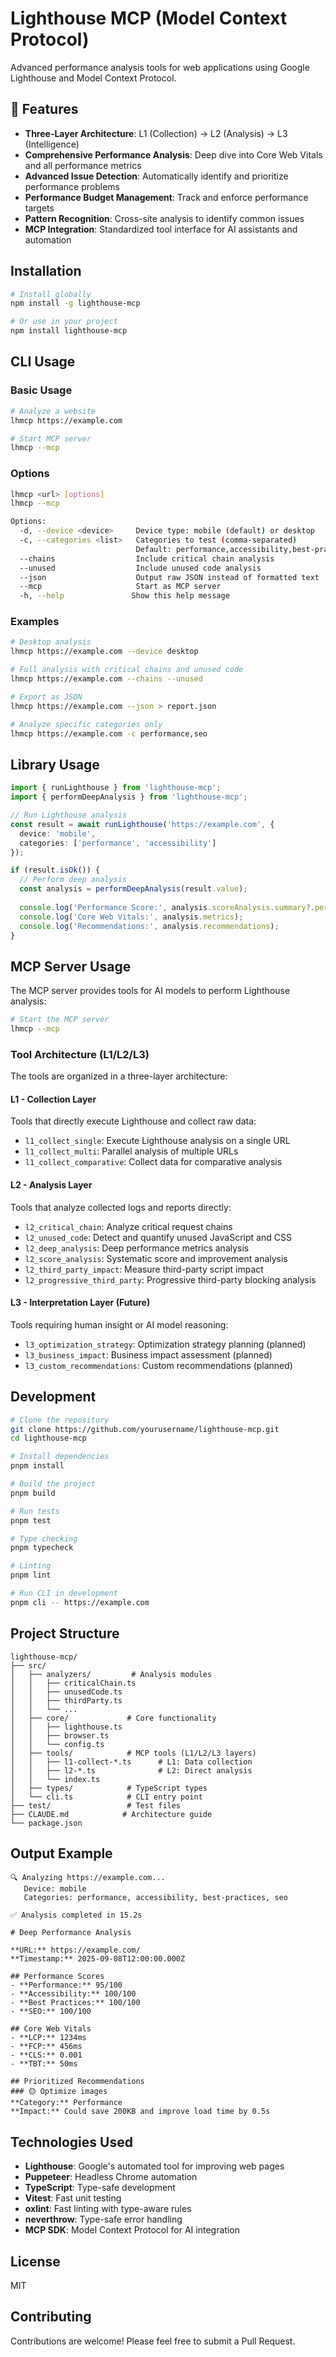 # Lighthouse MCP (Model Context Protocol)

Advanced performance analysis tools for web applications using Google Lighthouse and Model Context Protocol.

## 🚀 Features

- **Three-Layer Architecture**: L1 (Collection) → L2 (Analysis) → L3 (Intelligence)
- **Comprehensive Performance Analysis**: Deep dive into Core Web Vitals and all performance metrics
- **Advanced Issue Detection**: Automatically identify and prioritize performance problems
- **Performance Budget Management**: Track and enforce performance targets
- **Pattern Recognition**: Cross-site analysis to identify common issues
- **MCP Integration**: Standardized tool interface for AI assistants and automation

## Installation

```bash
# Install globally
npm install -g lighthouse-mcp

# Or use in your project
npm install lighthouse-mcp
```

## CLI Usage

### Basic Usage

```bash
# Analyze a website
lhmcp https://example.com

# Start MCP server
lhmcp --mcp
```

### Options

```bash
lhmcp <url> [options]
lhmcp --mcp

Options:
  -d, --device <device>     Device type: mobile (default) or desktop
  -c, --categories <list>   Categories to test (comma-separated)
                            Default: performance,accessibility,best-practices,seo
  --chains                  Include critical chain analysis
  --unused                  Include unused code analysis
  --json                    Output raw JSON instead of formatted text
  --mcp                     Start as MCP server
  -h, --help               Show this help message
```

### Examples

```bash
# Desktop analysis
lhmcp https://example.com --device desktop

# Full analysis with critical chains and unused code
lhmcp https://example.com --chains --unused

# Export as JSON
lhmcp https://example.com --json > report.json

# Analyze specific categories only
lhmcp https://example.com -c performance,seo
```

## Library Usage

```typescript
import { runLighthouse } from 'lighthouse-mcp';
import { performDeepAnalysis } from 'lighthouse-mcp';

// Run Lighthouse analysis
const result = await runLighthouse('https://example.com', {
  device: 'mobile',
  categories: ['performance', 'accessibility']
});

if (result.isOk()) {
  // Perform deep analysis
  const analysis = performDeepAnalysis(result.value);
  
  console.log('Performance Score:', analysis.scoreAnalysis.summary?.performance);
  console.log('Core Web Vitals:', analysis.metrics);
  console.log('Recommendations:', analysis.recommendations);
}
```

## MCP Server Usage

The MCP server provides tools for AI models to perform Lighthouse analysis:

```bash
# Start the MCP server
lhmcp --mcp
```

### Tool Architecture (L1/L2/L3)

The tools are organized in a three-layer architecture:

#### L1 - Collection Layer
Tools that directly execute Lighthouse and collect raw data:
- `l1_collect_single`: Execute Lighthouse analysis on a single URL
- `l1_collect_multi`: Parallel analysis of multiple URLs
- `l1_collect_comparative`: Collect data for comparative analysis

#### L2 - Analysis Layer
Tools that analyze collected logs and reports directly:
- `l2_critical_chain`: Analyze critical request chains
- `l2_unused_code`: Detect and quantify unused JavaScript and CSS
- `l2_deep_analysis`: Deep performance metrics analysis
- `l2_score_analysis`: Systematic score and improvement analysis
- `l2_third_party_impact`: Measure third-party script impact
- `l2_progressive_third_party`: Progressive third-party blocking analysis

#### L3 - Interpretation Layer (Future)
Tools requiring human insight or AI model reasoning:
- `l3_optimization_strategy`: Optimization strategy planning (planned)
- `l3_business_impact`: Business impact assessment (planned)
- `l3_custom_recommendations`: Custom recommendations (planned)

## Development

```bash
# Clone the repository
git clone https://github.com/yourusername/lighthouse-mcp.git
cd lighthouse-mcp

# Install dependencies
pnpm install

# Build the project
pnpm build

# Run tests
pnpm test

# Type checking
pnpm typecheck

# Linting
pnpm lint

# Run CLI in development
pnpm cli -- https://example.com
```

## Project Structure

```
lighthouse-mcp/
├── src/
│   ├── analyzers/         # Analysis modules
│   │   ├── criticalChain.ts
│   │   ├── unusedCode.ts
│   │   ├── thirdParty.ts
│   │   └── ...
│   ├── core/             # Core functionality
│   │   ├── lighthouse.ts
│   │   ├── browser.ts
│   │   └── config.ts
│   ├── tools/            # MCP tools (L1/L2/L3 layers)
│   │   ├── l1-collect-*.ts      # L1: Data collection
│   │   ├── l2-*.ts              # L2: Direct analysis
│   │   └── index.ts
│   ├── types/            # TypeScript types
│   └── cli.ts            # CLI entry point
├── test/                 # Test files
├── CLAUDE.md            # Architecture guide
└── package.json
```

## Output Example

```
🔍 Analyzing https://example.com...
   Device: mobile
   Categories: performance, accessibility, best-practices, seo

✅ Analysis completed in 15.2s

# Deep Performance Analysis

**URL:** https://example.com/
**Timestamp:** 2025-09-08T12:00:00.000Z

## Performance Scores
- **Performance:** 95/100
- **Accessibility:** 100/100
- **Best Practices:** 100/100
- **SEO:** 100/100

## Core Web Vitals
- **LCP:** 1234ms
- **FCP:** 456ms
- **CLS:** 0.001
- **TBT:** 50ms

## Prioritized Recommendations
### 🟡 Optimize images
**Category:** Performance
**Impact:** Could save 200KB and improve load time by 0.5s
```

## Technologies Used

- **Lighthouse**: Google's automated tool for improving web pages
- **Puppeteer**: Headless Chrome automation
- **TypeScript**: Type-safe development
- **Vitest**: Fast unit testing
- **oxlint**: Fast linting with type-aware rules
- **neverthrow**: Type-safe error handling
- **MCP SDK**: Model Context Protocol for AI integration

## License

MIT

## Contributing

Contributions are welcome! Please feel free to submit a Pull Request.